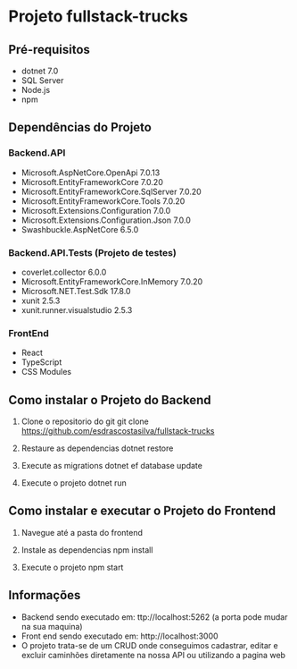 # Projeto fullstack-trucks

## Pré-requisitos
- dotnet 7.0
- SQL Server
- Node.js
- npm

## Dependências do Projeto

### Backend.API
- Microsoft.AspNetCore.OpenApi                 7.0.13 
- Microsoft.EntityFrameworkCore                7.0.20
- Microsoft.EntityFrameworkCore.SqlServer      7.0.20
- Microsoft.EntityFrameworkCore.Tools          7.0.20
- Microsoft.Extensions.Configuration           7.0.0
- Microsoft.Extensions.Configuration.Json      7.0.0
- Swashbuckle.AspNetCore                       6.5.0

### Backend.API.Tests (Projeto de testes)
- coverlet.collector                          6.0.0
- Microsoft.EntityFrameworkCore.InMemory      7.0.20
- Microsoft.NET.Test.Sdk                      17.8.0
- xunit                                       2.5.3
- xunit.runner.visualstudio                   2.5.3

### FrontEnd
- React
- TypeScript
- CSS Modules

## Como instalar o Projeto do Backend

1. Clone o repositorio do git
   git clone https://github.com/esdrascostasilva/fullstack-trucks

2. Restaure as dependencias
   dotnet restore

3. Execute as migrations
   dotnet ef database update

4. Execute o projeto
   dotnet run

## Como instalar e executar o Projeto do Frontend

1. Navegue até a pasta do frontend

2. Instale as dependencias
   npm install

3. Execute o projeto
   npm start

## Informações

- Backend sendo executado em: ttp://localhost:5262 (a porta pode mudar na sua maquina)
- Front end sendo executado em: http://localhost:3000
- O projeto trata-se de um CRUD onde conseguimos cadastrar, editar e excluir caminhões diretamente na nossa API ou utilizando a pagina web
